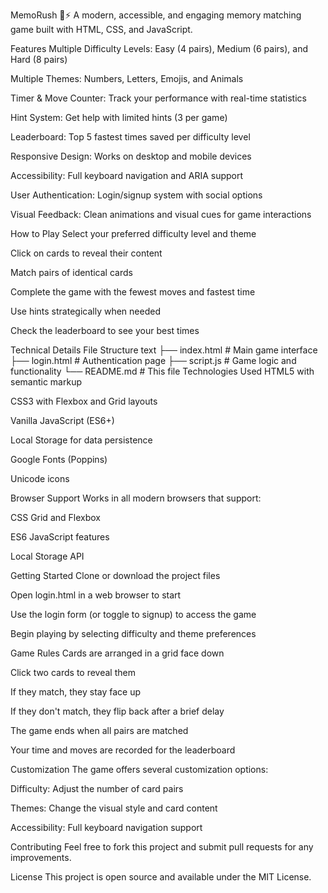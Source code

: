 MemoRush 🧠⚡
A modern, accessible, and engaging memory matching game built with HTML, CSS, and JavaScript.

Features
Multiple Difficulty Levels: Easy (4 pairs), Medium (6 pairs), and Hard (8 pairs)

Multiple Themes: Numbers, Letters, Emojis, and Animals

Timer & Move Counter: Track your performance with real-time statistics

Hint System: Get help with limited hints (3 per game)

Leaderboard: Top 5 fastest times saved per difficulty level

Responsive Design: Works on desktop and mobile devices

Accessibility: Full keyboard navigation and ARIA support

User Authentication: Login/signup system with social options

Visual Feedback: Clean animations and visual cues for game interactions

How to Play
Select your preferred difficulty level and theme

Click on cards to reveal their content

Match pairs of identical cards

Complete the game with the fewest moves and fastest time

Use hints strategically when needed

Check the leaderboard to see your best times

Technical Details
File Structure
text
├── index.html      # Main game interface
├── login.html      # Authentication page
├── script.js       # Game logic and functionality
└── README.md       # This file
Technologies Used
HTML5 with semantic markup

CSS3 with Flexbox and Grid layouts

Vanilla JavaScript (ES6+)

Local Storage for data persistence

Google Fonts (Poppins)

Unicode icons

Browser Support
Works in all modern browsers that support:

CSS Grid and Flexbox

ES6 JavaScript features

Local Storage API

Getting Started
Clone or download the project files

Open login.html in a web browser to start

Use the login form (or toggle to signup) to access the game

Begin playing by selecting difficulty and theme preferences

Game Rules
Cards are arranged in a grid face down

Click two cards to reveal them

If they match, they stay face up

If they don't match, they flip back after a brief delay

The game ends when all pairs are matched

Your time and moves are recorded for the leaderboard

Customization
The game offers several customization options:

Difficulty: Adjust the number of card pairs

Themes: Change the visual style and card content

Accessibility: Full keyboard navigation support

Contributing
Feel free to fork this project and submit pull requests for any improvements.

License
This project is open source and available under the MIT License.
